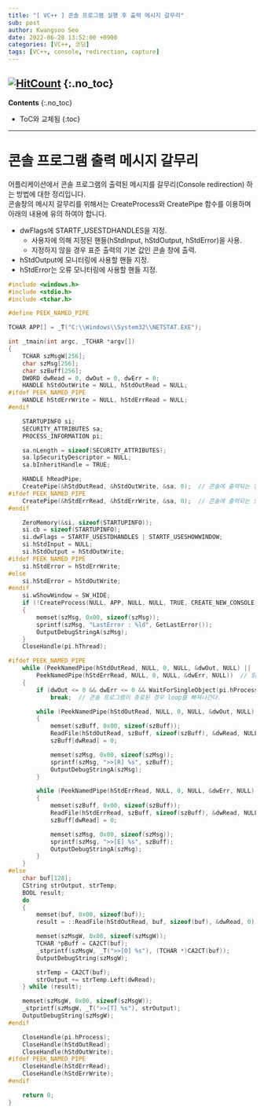 ```yaml
---
title: "[ VC++ ] 콘솔 프로그램 실행 후 출력 메시지 갈무리" 
sub: post
author: Kwangsoo Seo
date: 2022-06-28 13:52:00 +0900
categories: [VC++, 코딩]
tags: [VC++, console, redirection, capture]
---
```

[![HitCount](https://hits.dwyl.com/MonosLab/post1.svg?style=flat-square)](http://hits.dwyl.com/MonosLab/post1)
{:.no_toc}
---
**Contents**
{:.no_toc}

* ToC와 교체됨
{:toc}  

---
# **콘솔 프로그램 출력 메시지 갈무리**  
어플리케이션에서 콘솔 프로그램의 출력된 메시지를 갈무리(Console redirection) 하는 방법에 대한 정리입니다.   
콘솔창의 메시지 갈무리를 위해서는 CreateProcess와 CreatePipe 함수를 이용하며 아래의 내용에 유의 하여야 합니다.
* dwFlags에 STARTF_USESTDHANDLES을 지정. 
   - 사용자에 의해 지정된 핸들(hStdInput, hStdOutput, hStdError)을 사용.
   - 지정하지 않을 경우 표준 출력의 기본 값인 콘솔 창에 출력.
* hStdOutput에 모니터링에 사용할 핸들 지정.
* hStdError는 오류 모니터링에 사용할 핸들 지정.


```cpp
#include <windows.h>
#include <stdio.h>
#include <tchar.h>

#define PEEK_NAMED_PIPE

TCHAR APP[] = _T("C:\\Windows\\System32\\NETSTAT.EXE");

int _tmain(int argc, _TCHAR *argv[]) 
{
	TCHAR szMsgW[256];
	char szMsg[256];
	char szBuff[256];
	DWORD dwRead = 0, dwOut = 0, dwErr = 0;
	HANDLE hStdOutWrite = NULL, hStdOutRead = NULL;
#ifdef PEEK_NAMED_PIPE
	HANDLE hStdErrWrite = NULL, hStdErrRead = NULL;
#endif

	STARTUPINFO si;
	SECURITY_ATTRIBUTES sa;
	PROCESS_INFORMATION pi;

	sa.nLength = sizeof(SECURITY_ATTRIBUTES);
	sa.lpSecurityDescriptor = NULL;
	sa.bInheritHandle = TRUE;

	HANDLE hReadPipe;
	CreatePipe(&hStdOutRead, &hStdOutWrite, &sa, 0);  // 콘솔에 출력되는 정보와 연결할 파이프 생성
#ifdef PEEK_NAMED_PIPE
	CreatePipe(&hStdErrRead, &hStdErrWrite, &sa, 0);  // 콘솔에 출력되는 오류와 연결할 파이프 생성
#endif

	ZeroMemory(&si, sizeof(STARTUPINFO));
	si.cb = sizeof(STARTUPINFO);
	si.dwFlags = STARTF_USESTDHANDLES | STARTF_USESHOWWINDOW;
	si.hStdInput = NULL;
	si.hStdOutput = hStdOutWrite;
#ifdef PEEK_NAMED_PIPE
	si.hStdError = hStdErrWrite;
#else
	si.hStdError = hStdOutWrite;
#endif
	si.wShowWindow = SW_HIDE;
	if (!CreateProcess(NULL, APP, NULL, NULL, TRUE, CREATE_NEW_CONSOLE, NULL, NULL, &si, &pi))
	{
		memset(szMsg, 0x00, sizeof(szMsg));
		sprintf(szMsg, "LastError : %ld", GetLastError());
		OutputDebugStringA(szMsg);
	}
	CloseHandle(pi.hThread);

#ifdef PEEK_NAMED_PIPE
	while (PeekNamedPipe(hStdOutRead, NULL, 0, NULL, &dwOut, NULL) ||
		PeekNamedPipe(hStdErrRead, NULL, 0, NULL, &dwErr, NULL))  // 읽을 데이터가 있는지 체크
	{
		if (dwOut <= 0 && dwErr <= 0 && WaitForSingleObject(pi.hProcess, 0) != WAIT_TIMEOUT)
			break;  // 콘솔 프로그램이 종료된 경우 loop를 빠져나간다.

		while (PeekNamedPipe(hStdOutRead, NULL, 0, NULL, &dwOut, NULL) && dwOut > 0)
		{
			memset(szBuff, 0x00, sizeof(szBuff));
			ReadFile(hStdOutRead, szBuff, sizeof(szBuff), &dwRead, NULL);
			szBuff[dwRead] = 0;

			memset(szMsg, 0x00, sizeof(szMsg));
			sprintf(szMsg, ">>[R] %s", szBuff);
			OutputDebugStringA(szMsg);
		}

		while (PeekNamedPipe(hStdErrRead, NULL, 0, NULL, &dwErr, NULL) && dwErr > 0)
		{
			memset(szBuff, 0x00, sizeof(szBuff));
			ReadFile(hStdErrRead, szBuff, sizeof(szBuff), &dwRead, NULL);
			szBuff[dwRead] = 0;

			memset(szMsg, 0x00, sizeof(szMsg));
			sprintf(szMsg, ">>[E] %s", szBuff);
			OutputDebugStringA(szMsg);
		}
	}
#else
	char buf[128];
	CString strOutput, strTemp;
	BOOL result;
	do
	{
		memset(buf, 0x00, sizeof(buf));
		result = ::ReadFile(hStdOutRead, buf, sizeof(buf), &dwRead, 0);

		memset(szMsgW, 0x00, sizeof(szMsgW));
		TCHAR *pBuff = CA2CT(buf);
		_stprintf(szMsgW, _T(">>[O] %s"), (TCHAR *)CA2CT(buf));
		OutputDebugString(szMsgW);

		strTemp = CA2CT(buf);
		strOutput += strTemp.Left(dwRead);
	} while (result);

	memset(szMsgW, 0x00, sizeof(szMsgW));
	_stprintf(szMsgW, _T(">>[T] %s"), strOutput);
	OutputDebugString(szMsgW);
#endif

	CloseHandle(pi.hProcess);
	CloseHandle(hStdOutRead);
	CloseHandle(hStdOutWrite);
#ifdef PEEK_NAMED_PIPE
	CloseHandle(hStdErrRead);
	CloseHandle(hStdErrWrite);
#endif

	return 0;
}
```
